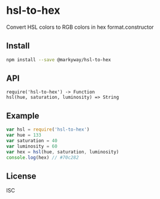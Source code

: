 # hsl-to-hex

Convert HSL colors to RGB colors in hex format.constructor

## Install
```sh
npm install --save @markyway/hsl-to-hex
```

## API
```
require('hsl-to-hex') -> Function
hsl(hue, saturation, luminosity) => String
```

## Example
```js
var hsl = require('hsl-to-hex')
var hue = 133
var saturation = 40
var luminosity = 60
var hex = hsl(hue, saturation, luminosity)
console.log(hex) // #70c282
```

## License
ISC
